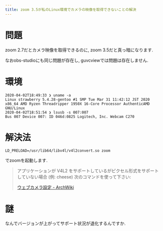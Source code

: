```yaml
---
title: zoom 3.5が私のLinux環境でカメラの映像を取得できないことの解決
---
```


# 問題

zoom 2.7だとカメラ映像を取得できるのに,
zoom 3.5だと真っ暗になります.

なおobs-studioにも同じ問題が存在し,
guvcviewでは問題は存在しません.

# 環境

~~~shell
2020-04-02T18:49:33 ❯ uname -a
Linux strawberry 5.4.28-gentoo #1 SMP Tue Mar 31 11:42:12 JST 2020 x86_64 AMD Ryzen Threadripper 1950X 16-Core Processor AuthenticAMD GNU/Linux
2020-04-02T18:51:54 ❯ lsusb -s 007:007
Bus 007 Device 007: ID 046d:0825 Logitech, Inc. Webcam C270
~~~

# 解決法

~~~shell
LD_PRELOAD=/usr/lib64/libv4l/v4l2convert.so zoom
~~~

でzoomを起動します.

> アプリケーションが V4L2 をサポートしているがピクセル形式をサポートしていない場合 (例: cheese) 次のコマンドを使って下さい:
>
> [ウェブカメラ設定 - ArchWiki](https://wiki.archlinux.jp/index.php/%E3%82%A6%E3%82%A7%E3%83%96%E3%82%AB%E3%83%A1%E3%83%A9%E8%A8%AD%E5%AE%9A)

# 謎

なんでバージョンが上がってサポート状況が退化するんですか.
